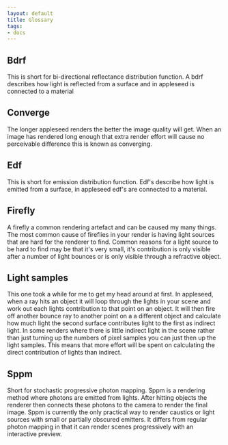 ```yaml
---
layout: default
title: Glossary
tags:
- docs
---
```


Bdrf
----
This is short for bi-directional reflectance distribution function. A bdrf describes how light is reflected from a surface and in appleseed is connected to a material 

Converge
--------
The longer appleseed renders the better the image quality will get. When an image has rendered long enough that extra render effort will cause no perceivable difference this is known as converging.

Edf
---
This is short for emission distribution function. Edf's describe how light is emitted from a surface, in appleseed edf's are connected to a material.

Firefly
-------
A firefly a common rendering artefact and can be caused my many things. The most common cause of fireflies in your render is having light sources that are hard for the renderer to find. Common reasons for a light source to be hard to find may be that it's very small, it's contribution is only visible after a number of light bounces or is only visible through a refractive object.

Light samples
-------------
This one took a while for me to get my head around at first. In appleseed, when a ray hits an object it will loop through the lights in your scene and work out each lights contribution to that point on an object. It will then fire off another bounce ray to another point on a a different object and calculate how much light the second surface contributes light to the first as indirect light. In some renders where there is little indirect light in the scene rather than just turning up the numbers of pixel samples you can just then up the light samples. This means that more effort will be spent on calculating the direct contribution of lights than indirect. 

Sppm
----
Short for stochastic progressive photon mapping. Sppm is a rendering method where photons are emitted from lights. After hitting objects the renderer then connects these photons to the camera to render the final image. Sppm is currently the only practical way to render caustics or light sources with small or partially obscured emitters. It differs from regular photon mapping in that it can render scenes progressively with an interactive preview.
